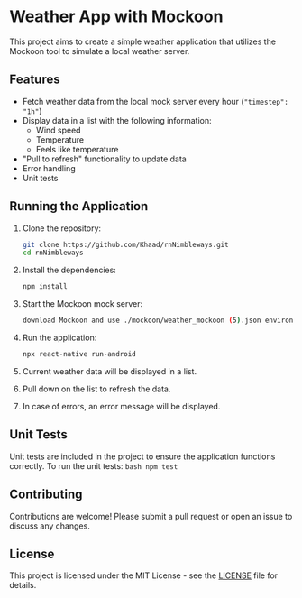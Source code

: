 # Weather App with Mockoon

This project aims to create a simple weather application that utilizes the Mockoon tool to simulate a local weather server. 

## Features

- Fetch weather data from the local mock server every hour (`"timestep": "1h"`)
- Display data in a list with the following information:
  - Wind speed
  - Temperature
  - Feels like temperature
- "Pull to refresh" functionality to update data
- Error handling
- Unit tests

## Running the Application

1. Clone the repository:
    ```bash
    git clone https://github.com/Khaad/rnNimbleways.git
    cd rnNimbleways
    ```

2. Install the dependencies:
    ```bash
    npm install
    ```

3. Start the Mockoon mock server:
    ```bash
    download Mockoon and use ./mockoon/weather_mockoon (5).json environment
    ```

4. Run the application:
    ```bash
    npx react-native run-android
    ```

5. Current weather data will be displayed in a list.
6. Pull down on the list to refresh the data.
7. In case of errors, an error message will be displayed.

## Unit Tests

Unit tests are included in the project to ensure the application functions correctly. To run the unit tests:
    ```bash
    npm test
    ```

## Contributing

Contributions are welcome! Please submit a pull request or open an issue to discuss any changes.

## License

This project is licensed under the MIT License - see the [LICENSE](LICENSE) file for details.
